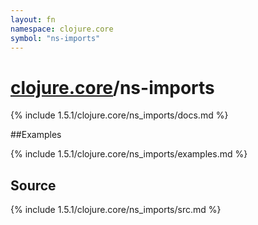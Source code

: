 ```yaml
---
layout: fn
namespace: clojure.core
symbol: "ns-imports"
---
```


# [clojure.core](../)/ns-imports

{% include 1.5.1/clojure.core/ns_imports/docs.md %}

##Examples

{% include 1.5.1/clojure.core/ns_imports/examples.md %}
## Source
{% include 1.5.1/clojure.core/ns_imports/src.md %}

